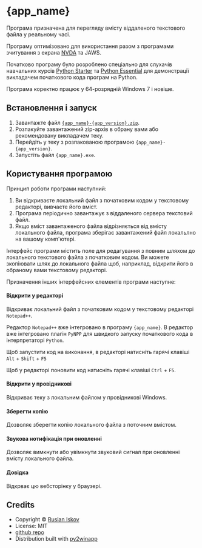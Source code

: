 # {app_name}

Програма призначена для перегляду вмісту
віддаленого текстового файла
у реальному часі.

Програму оптимізовано для використання разом з програмами зчитування з екрана
[NVDA](https://www.nvaccess.org) та JAWS.

Початково програму було розроблено спеціально для слухачів навчальних курсів
[Python Starter](http://ruslan.rv.ua/python-starter)
та [Python Essential](http://ruslan.rv.ua/python-essential)
для демонстрації викладачем початкового кода програм на Python.

Програма коректно працює у 64-розрядній Windows 7 і новіше.

## Встановлення і запуск

1. Завантажте файл [`{app_name}-{app_version}.zip`](https://github.com/ruslan-rv-ua/{app_name}/releases/download/{app_version}/{app_name}-{app_version}.zip).
1. Розпакуйте завантажений zip-архів в обрану вами або рекомендовану викладачем теку.
1. Перейдіть у теку з розпакованою програмою `{app_name}-{app_version}`.
1. Запустіть файл `{app_name}.exe`.

## Користування програмою

Принцип роботи програми наступний:

1. Ви відкриваєте локальний файл з початковим кодом у текстовому редакторі,
вивчаєте його вміст.
1. Програма періодично завантажує з віддаленого сервера текстовий файл.
1. Якщо вміст завантаженого файла відрізняється від вмісту локального файла,
програма зберігає завантажений файл локальлно на вашому комп'ютері.

Інтерфейс програми містить поле для редагування з повним шляхом до
локального текстового файла з початковим кодом.
Ви можете зкопіювати шлях до локального файла щоб, наприклад,
відкрити його в обраному вами текстовому редакторі.

Призначення інших інтерфейсних елементів програми наступне:

#### Відкрити у редакторі

Відкриває локальний файл з початковим кодом
у текстовому редакторі `Notepad++`.

Редактор `Notepad++` вже інтегровано в програму `{app_name}`.
В редактор вже інтегровано плагін `PyNPP` для швидкого запуску початкового кода в інтерпретаторі `Python`.

Щоб запустити код на виконання,
в редакторі натисніть гарячі клавіші `Alt` + `Shift` + `F5`

Щоб у редакторі поновити код
натисніть гарячі клавіші `Ctrl` + `F5`.

#### Відкрити у провідникові

Відкриває теку з локальним файлом у провідникові Windows.

#### Зберегти копію

Дозволяє зберегти копію локального файла з поточним вмістом.

#### Звукова нотифікація при оновленні

Дозволяє вимкнути або увімкнути звуковий сигнал при оновленні вмісту локального файла.

#### Довідка

Відкрває цю вебсторінку у браузері.

## Credits

- Copyright &copy; [Ruslan Iskov](http://ruslan.rv.ua)
- License: MIT
- [github repo](https://github.com/ruslan-rv-ua/telecode)
- Distribution built with [py2winapp](https://github.com/ruslan-rv-ua/py2winapp)
